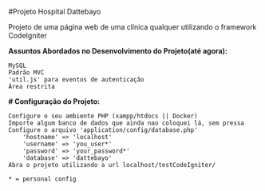#Projeto Hospital Dattebayo

Projeto de uma página web de uma clínica qualquer utilizando o framework CodeIgniter

**Assuntos Abordados no Desenvolvimento do Projeto(até agora):**

```
MySQL
Padrão MVC
'util.js' para eventos de autenticação
Área restrita

```

**# Configuração do Projeto:**

```
Configure o seu ambiente PHP (xampp/htdocs || Docker)
Importe algum banco de dados que ainda nao coloquei lá, sem pressa
Configure o arquivo 'application/config/database.php'
	'hostname' => 'localhost'
	'username' => 'you_user*'
	'password' => 'your_password*'
	'database' => 'dattebayo'
Abra o projeto utilizando a url localhost/testCodeIgniter/

* = personal config
```


